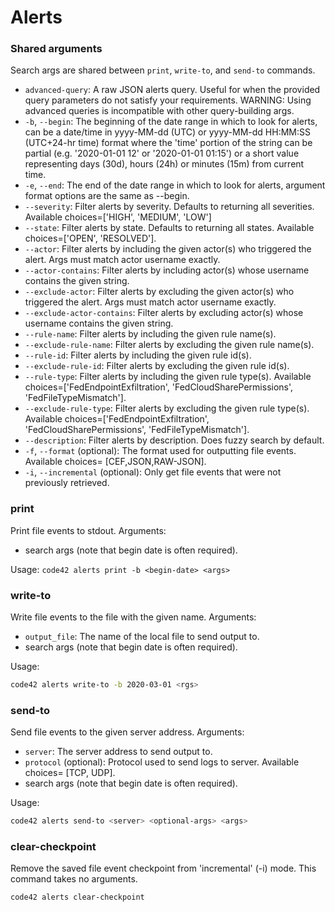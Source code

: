 # Alerts

### Shared arguments

Search args are shared between `print`, `write-to`, and `send-to` commands.

* `advanced-query`: A raw JSON alerts query. Useful for when the provided query parameters do not satisfy your 
    requirements. WARNING: Using advanced queries is incompatible with other query-building args.
* `-b`, `--begin`: The beginning of the date range in which to look for alerts, can be a date/time in yyyy-MM-dd (UTC) 
    or yyyy-MM-dd HH:MM:SS (UTC+24-hr time) format where the 'time' portion of the string can be partial 
    (e.g. '2020-01-01 12' or '2020-01-01 01:15') or a short value representing days (30d), hours (24h) or minutes (15m) 
    from current time.
* `-e`, `--end`: The end of the date range in which to look for alerts, argument format options are the same as --begin.
* `--severity`: Filter alerts by severity. Defaults to returning all severities. 
    Available choices=['HIGH', 'MEDIUM', 'LOW']
* `--state`: Filter alerts by state. Defaults to returning all states. Available choices=['OPEN', 'RESOLVED'].
* `--actor`: Filter alerts by including the given actor(s) who triggered the alert. Args must match actor username 
    exactly.
* `--actor-contains`: Filter alerts by including actor(s) whose username contains the given string.
* `--exclude-actor`: Filter alerts by excluding the given actor(s) who triggered the alert. Args must match actor 
    username exactly.
* `--exclude-actor-contains`: Filter alerts by excluding actor(s) whose username contains the given string.
* `--rule-name`: Filter alerts by including the given rule name(s).
* `--exclude-rule-name`: Filter alerts by excluding the given rule name(s).
* `--rule-id`: Filter alerts by including the given rule id(s).
* `--exclude-rule-id`: Filter alerts by excluding the given rule id(s).
* `--rule-type`: Filter alerts by including the given rule type(s). 
    Available choices=['FedEndpointExfiltration', 'FedCloudSharePermissions', 'FedFileTypeMismatch'].
* `--exclude-rule-type`: Filter alerts by excluding the given rule type(s). 
    Available choices=['FedEndpointExfiltration', 'FedCloudSharePermissions', 'FedFileTypeMismatch'].
* `--description`: Filter alerts by description. Does fuzzy search by default.
* `-f`, `--format` (optional): The format used for outputting file events. Available choices= [CEF,JSON,RAW-JSON]. 
* `-i`, `--incremental` (optional): Only get file events that were not previously retrieved.

### print

Print file events to stdout. Arguments:
* search args (note that begin date is often required).

Usage:
`code42 alerts print -b <begin-date> <args>`

### write-to

Write file events to the file with the given name. Arguments:
* `output_file`: The name of the local file to send output to.
* search args (note that begin date is often required).

Usage:
```bash
code42 alerts write-to -b 2020-03-01 <rgs>
```

### send-to

Send file events to the given server address. Arguments:
* `server`: The server address to send output to.
* `protocol` (optional): Protocol used to send logs to server. Available choices= [TCP, UDP].
* search args (note that begin date is often required).

Usage:
```bash
code42 alerts send-to <server> <optional-args> <args>
```

### clear-checkpoint

Remove the saved file event checkpoint from 'incremental' (-i) mode. This command takes no arguments.

```bash
code42 alerts clear-checkpoint
```
